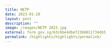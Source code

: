 ```yaml
---
title: NETP
date: 2023-01-20
layout: post
description: ""
image: /images/NETP 2023.jpg
external: form.gov.sg/63c6be4dbef23b0011734db5
permalink: /highlights/highlights/permalink/
---
```


